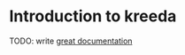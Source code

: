 # Introduction to kreeda

TODO: write [great documentation](http://jacobian.org/writing/what-to-write/)

